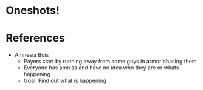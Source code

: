 # Oneshots!

# References
- Amnesia Bois
  - Payers start by running away from some guys in armor chasing them
  - Everyone has amnisa and have no idea who they are or whats happening
  - Goal: Find out what is happening